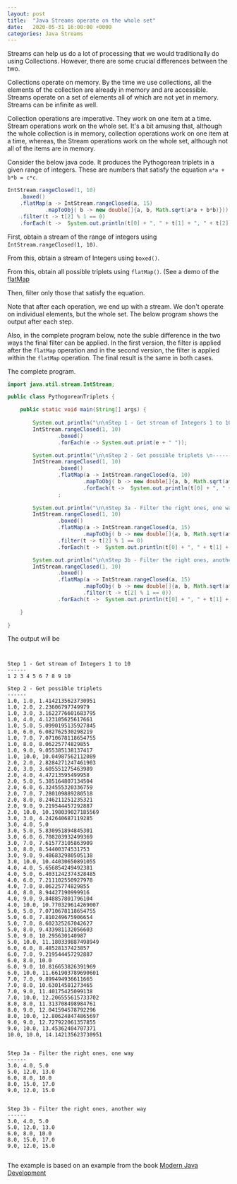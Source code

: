 ```yaml
---
layout: post
title:  "Java Streams operate on the whole set"
date:   2020-05-31 16:00:00 +0000
categories: Java Streams
---
```


Streams can help us do a lot of processing that we would traditionally do using Collections. However, there are some crucial differences between the two.

Collections operate on memory. By the time we use collections, all the elements of the collection are already in memory and are accessible. Streams operate on a set of elements all of which are not yet in memory. Streams can be infinite as well.

Collection operations are imperative. They work on one item at a time. Stream operations work on the whole set. It's a bit amusing that, although the whole collection is in memory, collection operations work on one item at a time, whereas, the Stream operations work on the whole set, although not all of the items are in memory. 

Consider the below java code. It produces the Pythogorean triplets in a given range of integers. These are numbers that satisfy the equation `a*a + b*b = c*c`. 

```java
IntStream.rangeClosed(1, 10)
	.boxed() 
	.flatMap(a -> IntStream.rangeClosed(a, 15) 
			.mapToObj( b -> new double[]{a, b, Math.sqrt(a*a + b*b)}))  
	.filter(t -> t[2] % 1 == 0)
	.forEach(t ->  System.out.println(t[0] + ", " + t[1] + ", " + t[2]));

```

First, obtain a stream of the range of integers using `IntStream.rangeClosed(1, 10)`. 

From this, obtain a stream of Integers using `boxed()`.

From this, obtain all possible triplets using `flatMap()`. (See a demo of the [flatMap](https://vikrampawar.github.io/java/streams/flatmap/2020/05/31/Java-Streams-Flatmap.html)

Then, filter only those that satisfy the equation.

Note that after each operation, we end up with a stream. We don't operate on individual elements, but the whole set. The below program shows the output after each step.

Also, in the complete program below, note the suble difference in the two ways the final filter can be applied. In the first version, the filter is applied after the `flatMap` operation and in the second version, the filter is applied within the `flatMap` operation. The final result is the same in both cases.

The complete program.

```java
import java.util.stream.IntStream;

public class PythogoreanTriplets {

	public static void main(String[] args) {
		
		System.out.println("\n\nStep 1 - Get stream of Integers 1 to 10 \n------");		
		IntStream.rangeClosed(1, 10)
				.boxed()
				.forEach(e -> System.out.print(e + " "));

		System.out.println("\n\nStep 2 - Get possible triplets \n------");		
		IntStream.rangeClosed(1, 10)
				.boxed()
				.flatMap(a -> IntStream.rangeClosed(a, 10)
						.mapToObj( b -> new double[]{a, b, Math.sqrt(a*a + b*b)}))						
						.forEach(t ->  System.out.println(t[0] + ", " + t[1] + ", " + t[2]))
				;
			
		System.out.println("\n\nStep 3a - Filter the right ones, one way \n------");
		IntStream.rangeClosed(1, 10)
				.boxed() 
				.flatMap(a -> IntStream.rangeClosed(a, 15) 
						.mapToObj( b -> new double[]{a, b, Math.sqrt(a*a + b*b)}))  
				.filter(t -> t[2] % 1 == 0)
				.forEach(t ->  System.out.println(t[0] + ", " + t[1] + ", " + t[2]));

		System.out.println("\n\nStep 3b - Filter the right ones, another way \n------");
		IntStream.rangeClosed(1, 10)
				.boxed() 
				.flatMap(a -> IntStream.rangeClosed(a, 15) 
						.mapToObj( b -> new double[]{a, b, Math.sqrt(a*a + b*b)})  
						.filter(t -> t[2] % 1 == 0))
				.forEach(t ->  System.out.println(t[0] + ", " + t[1] + ", " + t[2]));

	}
	
}
```

The output will be 

```


Step 1 - Get stream of Integers 1 to 10 
------
1 2 3 4 5 6 7 8 9 10 

Step 2 - Get possible triplets 
------
1.0, 1.0, 1.4142135623730951
1.0, 2.0, 2.23606797749979
1.0, 3.0, 3.1622776601683795
1.0, 4.0, 4.123105625617661
1.0, 5.0, 5.0990195135927845
1.0, 6.0, 6.082762530298219
1.0, 7.0, 7.0710678118654755
1.0, 8.0, 8.06225774829855
1.0, 9.0, 9.055385138137417
1.0, 10.0, 10.04987562112089
2.0, 2.0, 2.8284271247461903
2.0, 3.0, 3.605551275463989
2.0, 4.0, 4.47213595499958
2.0, 5.0, 5.385164807134504
2.0, 6.0, 6.324555320336759
2.0, 7.0, 7.280109889280518
2.0, 8.0, 8.246211251235321
2.0, 9.0, 9.219544457292887
2.0, 10.0, 10.198039027185569
3.0, 3.0, 4.242640687119285
3.0, 4.0, 5.0
3.0, 5.0, 5.830951894845301
3.0, 6.0, 6.708203932499369
3.0, 7.0, 7.615773105863909
3.0, 8.0, 8.54400374531753
3.0, 9.0, 9.486832980505138
3.0, 10.0, 10.44030650891055
4.0, 4.0, 5.656854249492381
4.0, 5.0, 6.4031242374328485
4.0, 6.0, 7.211102550927978
4.0, 7.0, 8.06225774829855
4.0, 8.0, 8.94427190999916
4.0, 9.0, 9.848857801796104
4.0, 10.0, 10.770329614269007
5.0, 5.0, 7.0710678118654755
5.0, 6.0, 7.810249675906654
5.0, 7.0, 8.602325267042627
5.0, 8.0, 9.433981132056603
5.0, 9.0, 10.295630140987
5.0, 10.0, 11.180339887498949
6.0, 6.0, 8.48528137423857
6.0, 7.0, 9.219544457292887
6.0, 8.0, 10.0
6.0, 9.0, 10.816653826391969
6.0, 10.0, 11.661903789690601
7.0, 7.0, 9.899494936611665
7.0, 8.0, 10.63014581273465
7.0, 9.0, 11.40175425099138
7.0, 10.0, 12.206555615733702
8.0, 8.0, 11.313708498984761
8.0, 9.0, 12.041594578792296
8.0, 10.0, 12.806248474865697
9.0, 9.0, 12.727922061357855
9.0, 10.0, 13.45362404707371
10.0, 10.0, 14.142135623730951


Step 3a - Filter the right ones, one way 
------
3.0, 4.0, 5.0
5.0, 12.0, 13.0
6.0, 8.0, 10.0
8.0, 15.0, 17.0
9.0, 12.0, 15.0


Step 3b - Filter the right ones, another way 
------
3.0, 4.0, 5.0
5.0, 12.0, 13.0
6.0, 8.0, 10.0
8.0, 15.0, 17.0
9.0, 12.0, 15.0


```


The example is based on an example from the book [Modern Java Development](https://www.amazon.co.uk/Modern-Java-Action-functional-programming/dp/1617293563/ref=sr_1_1?dchild=1&keywords=modern+java+development&qid=1590920080&sr=8-1)

